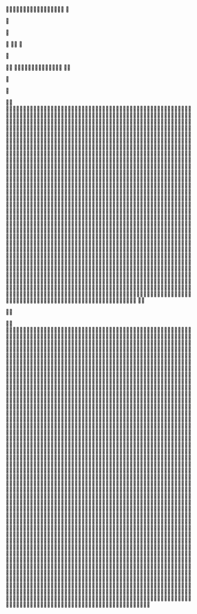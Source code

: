                     



































